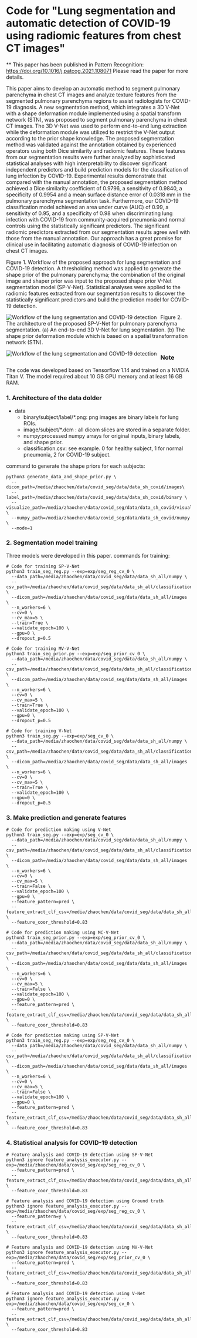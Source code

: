 # Code for "Lung segmentation and automatic detection of COVID-19 using radiomic features from chest CT images"

** This paper has been published in Pattern Recognition: https://doi.org/10.1016/j.patcog.2021.108071
Please read the paper for more details.

This paper aims to develop an automatic method to segment pulmonary parenchyma in chest CT images and analyze texture features from the segmented pulmonary parenchyma regions to assist radiologists for COVID-19 diagnosis. A new segmentation method, which integrates a 3D V-Net with a shape deformation module implemented using a spatial transform network (STN), was proposed to segment pulmonary parenchyma in chest CT images. The 3D V-Net was used to perform end-to-end lung extraction while the deformation module was utilized to restrict the V-Net output according to the prior shape knowledge. The proposed segmentation method was validated against the annotation obtained by experienced operators using both Dice similarity and radiomic features. These features from our segmentation results were further analyzed by sophisticated statistical analyses with high interpretability to discover significant independent predictors and build prediction models for the classification of lung infection by COVID-19. Experimental results demonstrate that compared with the manual annotation, the proposed segmentation method achieved a Dice similarity coefficient of 0.9796, a sensitivity of 0.9840, a specificity of 0.9954 and a mean surface distance error of 0.0318 mm in the pulmonary parenchyma segmentation task. Furthermore, our COVID-19 classification model achieved an area under curve (AUC) of 0.99, a sensitivity of 0.95, and a specificity of 0.98 when discriminating lung infection with COVID-19 from community-acquired pneumonia and normal controls using the statistically significant predictors. The significant radiomic predictors extracted from our segmentation results agree well with those from the manual annotation. Our approach has a great promise for clinical use in facilitating automatic diagnosis of COVID-19 infection on chest CT images.

Figure 1. Workflow of the proposed approach for lung segmentation and COVID-19 detection. A thresholding method was applied to generate the shape prior of the pulmonary parenchyma; the combination of the original image and shaper prior was input to the proposed shape prior V-Net segmentation model (SP-V-Net). Statistical analyses were applied to the radiomic features extracted from our segmentation results to discover the statistically significant predictors and build the prediction model for COVID-19 detection. 

<img src="./figures/Slide1.PNG"
     alt="Workflow of the lung segmentation and COVID-19 detection"
     style="float: left; margin-right: 10px;" />

Figure 2. The architecture of the proposed SP-V-Net for pulmonary parenchyma segmentation. (a) An end-to-end 3D V-Net for lung segmentation. (b) The shape prior deformation module which is based on a spatial transformation network (STN).

<img src="./figures/Slide2.PNG"
     alt="Workflow of the lung segmentation and COVID-19 detection"
     style="float: left; margin-right: 10px;" />

### Note
The code was developed based on Tensorflow 1.14 and trained on a NVIDIA Titan V. The model required about 10 GB GPU memory and at least 16 GB RAM.


### 1. Architecture of the data dolder
- data
     - binary/subject/label/*.png: png images are binary labels for lung ROIs.
     - image/subject/*.dcm : all dicom slices are stored in a separate folder.
     - numpy:processed numpy arrays for original inputs, binary labels, and shape prior.
     - classification.csv: see example. 0 for healthy subject, 1 for normal pneumonia, 2 for COVID-19 subject.

command to generate the shape priors for each subjects:

```
python3 generate_data_and_shape_prior.py \
  --dicom_path=/media/zhaochen/data/covid_seg/data/data_sh_covid/images\
  --label_path=/media/zhaochen/data/covid_seg/data/data_sh_covid/binary \
  --visualize_path=/media/zhaochen/data/covid_seg/data/data_sh_covid/visualize \
  --numpy_path=/media/zhaochen/data/covid_seg/data/data_sh_covid/numpy \
  --mode=1
```

### 2. Segmentation model training
Three models were developed in this paper. commands for training:
```
# Code for training SP-V-Net
python3 train_seg_reg.py --exp=exp/seg_reg_cv_0 \
  --data_path=/media/zhaochen/data/covid_seg/data/data_sh_all/numpy \
  --csv_path=/media/zhaochen/data/covid_seg/data/data_sh_all/classification.csv \
  --dicom_path=/media/zhaochen/data/covid_seg/data/data_sh_all/images \
  --n_workers=6 \
  --cv=0 \
  --cv_max=5 \
  --train=True \
  --validate_epoch=100 \
  --gpu=0 \
  --dropout_p=0.5

# Code for training MV-V-Net
python3 train_seg_prior.py --exp=exp/seg_prior_cv_0 \
  --data_path=/media/zhaochen/data/covid_seg/data/data_sh_all/numpy \
  --csv_path=/media/zhaochen/data/covid_seg/data/data_sh_all/classification.csv \
  --dicom_path=/media/zhaochen/data/covid_seg/data/data_sh_all/images \
  --n_workers=6 \
  --cv=0 \
  --cv_max=5 \
  --train=True \
  --validate_epoch=100 \
  --gpu=0 \
  --dropout_p=0.5

# Code for training V-Net
python3 train_seg.py --exp=exp/seg_cv_0 \
  --data_path=/media/zhaochen/data/covid_seg/data/data_sh_all/numpy \
  --csv_path=/media/zhaochen/data/covid_seg/data/data_sh_all/classification.csv \
  --dicom_path=/media/zhaochen/data/covid_seg/data/data_sh_all/images \
  --n_workers=6 \
  --cv=0 \
  --cv_max=5 \
  --train=True \
  --validate_epoch=100 \
  --gpu=0 \
  --dropout_p=0.5
```

### 3. Make prediction and generate features
```
# Code for prediction making using V-Net
python3 train_seg.py --exp=exp/seg_cv_0 \
  --data_path=/media/zhaochen/data/covid_seg/data/data_sh_all/numpy \
  --csv_path=/media/zhaochen/data/covid_seg/data/data_sh_all/classification.csv \
  --dicom_path=/media/zhaochen/data/covid_seg/data/data_sh_all/images \
  --n_workers=6 \
  --cv=0 \
  --cv_max=5 \
  --train=False \
  --validate_epoch=100 \
  --gpu=0 \
  --feature_pattern=pred \
  --feature_extract_clf_csv=/media/zhaochen/data/covid_seg/data/data_sh_all/classification_for_prediction.csv \
  --feature_coor_threshold=0.83

# Code for prediction making using MC-V-Net
python3 train_seg_prior.py --exp=exp/seg_prior_cv_0 \
  --data_path=/media/zhaochen/data/covid_seg/data/data_sh_all/numpy \
  --csv_path=/media/zhaochen/data/covid_seg/data/data_sh_all/classification.csv \
  --dicom_path=/media/zhaochen/data/covid_seg/data/data_sh_all/images \
  --n_workers=6 \
  --cv=0 \
  --cv_max=5 \
  --train=False \
  --validate_epoch=100 \
  --gpu=0 \
  --feature_pattern=pred \
  --feature_extract_clf_csv=/media/zhaochen/data/covid_seg/data/data_sh_all/classification_for_prediction.csv \
  --feature_coor_threshold=0.83
  
# Code for prediction making using SP-V-Net
python3 train_seg_reg.py --exp=exp/seg_reg_cv_0 \
  --data_path=/media/zhaochen/data/covid_seg/data/data_sh_all/numpy \
  --csv_path=/media/zhaochen/data/covid_seg/data/data_sh_all/classification.csv \
  --dicom_path=/media/zhaochen/data/covid_seg/data/data_sh_all/images \
  --n_workers=6 \
  --cv=0 \
  --cv_max=5 \
  --train=False \
  --validate_epoch=100 \
  --gpu=0 \
  --feature_pattern=pred \
  --feature_extract_clf_csv=/media/zhaochen/data/covid_seg/data/data_sh_all/classification_for_prediction.csv \
  --feature_coor_threshold=0.83
```

### 4. Statistical analysis for COVID-19 detection
```
# Feature analysis and COVID-19 detection using SP-V-Net
python3 ignore feature_analysis_executor.py --exp=/media/zhaochen/data/covid_seg/exp/seg_reg_cv_0 \
  --feature_pattern=pred \
  --feature_extract_clf_csv=/media/zhaochen/data/covid_seg/data/data_sh_all/classification_for_prediction.csv \
  --feature_coor_threshold=0.83

# Feature analysis and COVID-19 detection using Ground truth
python3 ignore feature_analysis_executor.py --exp=/media/zhaochen/data/covid_seg/exp/seg_reg_cv_0 \
  --feature_pattern=y \
  --feature_extract_clf_csv=/media/zhaochen/data/covid_seg/data/data_sh_all/classification_for_prediction.csv \
  --feature_coor_threshold=0.83

# Feature analysis and COVID-19 detection using MV-V-Net
python3 ignore feature_analysis_executor.py --exp=/media/zhaochen/data/covid_seg/exp/seg_prior_cv_0 \
  --feature_pattern=pred \
  --feature_extract_clf_csv=/media/zhaochen/data/covid_seg/data/data_sh_all/classification_for_prediction.csv \
  --feature_coor_threshold=0.83

# Feature analysis and COVID-19 detection using V-Net
python3 ignore feature_analysis_executor.py --exp=/media/zhaochen/data/covid_seg/exp/seg_cv_0 \
  --feature_pattern=pred \
  --feature_extract_clf_csv=/media/zhaochen/data/covid_seg/data/data_sh_all/classification_for_prediction.csv \
  --feature_coor_threshold=0.83
```
